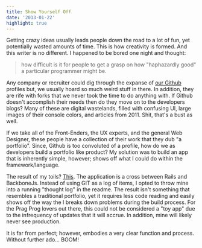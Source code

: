 ```yaml
---
title: Show Yourself Off
date: '2013-01-22'
highlight: true
---
```


Getting crazy ideas usually leads people down the road to a lot of fun, yet
potentially wasted amounts of time. This is how creativity is formed. And this
writer is no different. I happened to be bored one night and thought:

> how difficult is it for people to get a grasp on how "haphazardly good" a particular programmer might be.

Any company or recruiter could dig through the expanse of [our Github][1]
profiles but, we usually hoard so much weird stuff in there. In addition, they
are rife with forks that we never took the time to do anything with. If Github
doesn't accomplish their needs then do they move on to the developers blogs? Many of these
are digital wastelands, filled with confusing UI, large images of their console colors,
and articles from 2011. Shit, that's a bust as well.

If we take all of the Front-Enders, the UX experts, and the general Web Designer,
these people have a collection of their work that they dub "a portfolio". Since,
Github is too convoluted of a profile, how do we as developers build a portfolio
like product? My solution was to build an app that is inherently simple, however;
shows off what I could do within the framework/language.

The result of my toils? [This][2]. The application is a cross between Rails and
BackboneJs. Instead of using GIT as a log of items, I opted to throw mine into
a running "thought log" in the readme. The result isn't something that resembles a traditional
portfolio, yet it requires less code reading and easily shows off the way the
I breaks down problems during the build process. For the Prag Prog lovers out there,
this could not be considered a "toy app" due to the infrequency of updates that
it will accrue. In addition, mine will likely never see production.

It is far from perfect; however, embodies a very clear function and process. Without further
ado... BOOM!

[1]: https://github.com/braidn
[2]: https://github.com/braidn/rails_presentation
